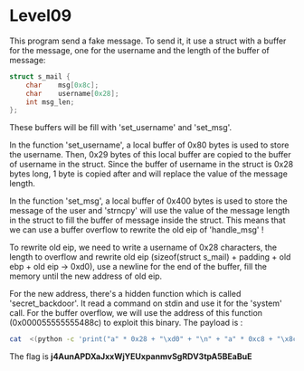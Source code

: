 # Level09

This program send a fake message. To send it, it use a struct with a buffer for the message, one for the username and the length of the buffer of message:
```c
struct s_mail {
	char	msg[0x8c];
	char	username[0x28];
	int	msg_len;
};
```

These buffers will be fill with 'set_username' and 'set_msg'.

In the function 'set_username', a local buffer of 0x80 bytes is used to store the username. Then, 0x29 bytes of this local buffer are copied to the buffer of username in the struct. Since the buffer of username in the struct is 0x28 bytes long, 1 byte is copied after and will replace the value of the message length.

In the function 'set_msg', a local buffer of 0x400 bytes is used to store the message of the user and 'strncpy' will use the value of the message length in the struct to fill the buffer of message inside the struct. This means that we can use a buffer overflow to rewrite the old eip of 'handle_msg' !

To rewrite old eip, we need to write a username of 0x28 characters, the length to overflow and rewrite old eip (sizeof(struct s_mail) + padding + old ebp + old eip -> 0xd0), use a newline for the end of the buffer, fill the memory until the new address of old eip.

For the new address, there's a hidden function which is called 'secret_backdoor'. It read a command on stdin and use it for the 'system' call. For the buffer overflow, we will use the address of this function (0x000055555555488c) to exploit this binary. The payload is :

```bash
cat  <(python -c 'print("a" * 0x28 + "\xd0" + "\n" + "a" * 0xc8 + "\x8c\x48\x55\x55\x55\x55\x00\x00" + "/bin/bash")') - | /home/users/level09/level09
```

The flag is **j4AunAPDXaJxxWjYEUxpanmvSgRDV3tpA5BEaBuE**
